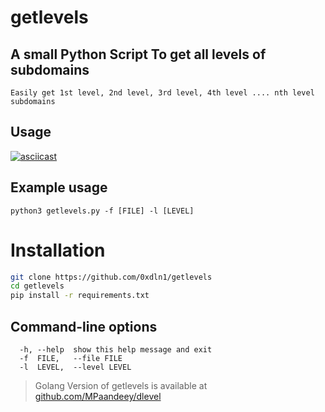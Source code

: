 # getlevels 

## A small Python Script To get all levels of subdomains


```
Easily get 1st level, 2nd level, 3rd level, 4th level .... nth level subdomains 
```

## Usage

[![asciicast](https://asciinema.org/a/T2vkvjxTFehrwDmtLhfB6f7vK.svg)](https://asciinema.org/a/T2vkvjxTFehrwDmtLhfB6f7vK)

## Example usage

```
python3 getlevels.py -f [FILE] -l [LEVEL]
```

# Installation

```bash
git clone https://github.com/0xdln1/getlevels
cd getlevels
pip install -r requirements.txt
```

## Command-line options

```
  -h, --help  show this help message and exit
  -f  FILE,   --file FILE
  -l  LEVEL,  --level LEVEL
```

> Golang Version of getlevels is available at [github.com/MPaandeey/dlevel](https://github.com/MPaandeey/dlevel) 
